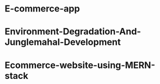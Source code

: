 # E-commerce-app
# Environment-Degradation-And-Junglemahal-Development
# Ecommerce-website-using-MERN-stack
